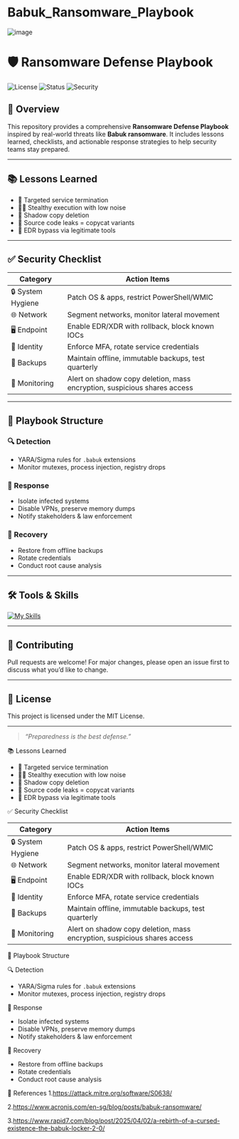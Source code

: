 # Babuk_Ransomware_Playbook
![image](https://github.com/user-attachments/assets/b6f5a6a2-0751-4b51-92fe-6772acde0f04)
# 🛡️ Ransomware Defense Playbook

![License](https://img.shields.io/badge/license-MIT-blue.svg)
![Status](https://img.shields.io/badge/status-Active-brightgreen)
![Security](https://img.shields.io/badge/security-Hardened-critical)

## 🚀 Overview

This repository provides a comprehensive **Ransomware Defense Playbook** inspired by real-world threats like **Babuk ransomware**. It includes lessons learned, checklists, and actionable response strategies to help security teams stay prepared.

---

## 📚 Lessons Learned

- 🎯 Targeted service termination
- 🕵️‍♂️ Stealthy execution with low noise
- 🧨 Shadow copy deletion
- 🧬 Source code leaks = copycat variants
- 🧱 EDR bypass via legitimate tools

---

## ✅ Security Checklist

| Category         | Action Items                                                                 |
|------------------|------------------------------------------------------------------------------|
| 🔒 System Hygiene | Patch OS & apps, restrict PowerShell/WMIC                                   |
| 🌐 Network        | Segment networks, monitor lateral movement                                  |
| 🖥️ Endpoint       | Enable EDR/XDR with rollback, block known IOCs                              |
| 👤 Identity       | Enforce MFA, rotate service credentials                                     |
| 💾 Backups        | Maintain offline, immutable backups, test quarterly                         |
| 📡 Monitoring     | Alert on shadow copy deletion, mass encryption, suspicious shares access    |

---

## 🧩 Playbook Structure

### 🔍 Detection
- YARA/Sigma rules for `.babuk` extensions
- Monitor mutexes, process injection, registry drops

### 🚨 Response
- Isolate infected systems
- Disable VPNs, preserve memory dumps
- Notify stakeholders & law enforcement

### 🔄 Recovery
- Restore from offline backups
- Rotate credentials
- Conduct root cause analysis

---

## 🛠️ Tools & Skills

[![My Skills](https://skillicons.dev/icons?i=python,bash,linux,git,docker,kubernetes,azure,aws)](https://skillicons.dev)

---

## 🤝 Contributing

Pull requests are welcome! For major changes, please open an issue first to discuss what you’d like to change.

---

## 📜 License

This project is licensed under the MIT License.

---

> _“Preparedness is the best defense.”_

📚 Lessons Learned

- 🎯 Targeted service termination
- 🕵️‍♂️ Stealthy execution with low noise
- 🧨 Shadow copy deletion
- 🧬 Source code leaks = copycat variants
- 🧱 EDR bypass via legitimate tools


✅ Security Checklist

| Category         | Action Items                                                                 |
|------------------|------------------------------------------------------------------------------|
| 🔒 System Hygiene | Patch OS & apps, restrict PowerShell/WMIC                                   |
| 🌐 Network        | Segment networks, monitor lateral movement                                  |
| 🖥️ Endpoint       | Enable EDR/XDR with rollback, block known IOCs                              |
| 👤 Identity       | Enforce MFA, rotate service credentials                                     |
| 💾 Backups        | Maintain offline, immutable backups, test quarterly                         |
| 📡 Monitoring     | Alert on shadow copy deletion, mass encryption, suspicious shares access    |


 🧩 Playbook Structure

🔍 Detection
- YARA/Sigma rules for `.babuk` extensions
- Monitor mutexes, process injection, registry drops

🚨 Response
- Isolate infected systems
- Disable VPNs, preserve memory dumps
- Notify stakeholders & law enforcement

🔄 Recovery
- Restore from offline backups
- Rotate credentials
- Conduct root cause analysis

🧬 References
1.https://attack.mitre.org/software/S0638/

2.https://www.acronis.com/en-sg/blog/posts/babuk-ransomware/

3.https://www.rapid7.com/blog/post/2025/04/02/a-rebirth-of-a-cursed-existence-the-babuk-locker-2-0/
